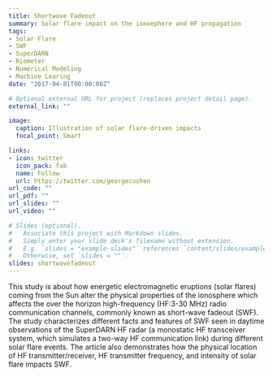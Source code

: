 ```yaml
---
title: Shortwave Fadeout
summary: Solar flare impact on the ionoephere and HF propagation
tags:
- Solar Flare
- SWF
- SuperDARN
- Riometer
- Numerical Modeling
- Machine Learing
date: "2017-04-01T00:00:00Z"

# Optional external URL for project (replaces project detail page).
external_link: ""

image:
  caption: Illustration of solar flare-driven impacts 
  focal_point: Smart

links:
- icon: twitter
  icon_pack: fab
  name: Follow
  url: https://twitter.com/georgecushen
url_code: ""
url_pdf: ""
url_slides: ""
url_video: ""

# Slides (optional).
#   Associate this project with Markdown slides.
#   Simply enter your slide deck's filename without extension.
#   E.g. `slides = "example-slides"` references `content/slides/example-slides.md`.
#   Otherwise, set `slides = ""`.
slides: shortwavefadeout
---
```


This study is about how energetic electromagnetic eruptions (solar flares) coming from the Sun alter the physical properties of the ionosphere which affects the over the horizon high-frequency (HF:3-30 MHz) radio communication channels, commonly known as short-wave fadeout (SWF). The study characterizes different facts and features of SWF seen in daytime observations of the SuperDARN HF radar (a monostatic HF transceiver system, which simulates a two-way HF communication link) during different solar flare events. The article also demonstrates how the physical location of HF transmitter/receiver, HF transmitter frequency, and intensity of solar flare impacts SWF.
